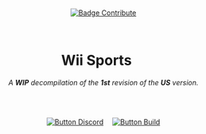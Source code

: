 
<br>

<div align = center>

[![Badge Contribute]][Issues]

<br>

# Wii Sports 

*A* ***WIP*** *decompilation of the* ***1st*** *revision of the* ***US*** *version.*

<br>
<br>

[![Button Discord]][Discord]   
[![Button Build]][Build]

</div>

<br>


<!----------------------------------------------------------------------------->

[Discord]: https://discord.gg/hKx3FJJgrV
[Issues]: https://github.com/doldecomp/ogws/issues

[Build]: docs/Building.md


<!---------------------------------[ Badges ]---------------------------------->

[Badge Contribute]: https://img.shields.io/badge/Contributions-Welcome-33660e?style=for-the-badge&logo=GitHub&logoColor=white&labelColor=428813


<!---------------------------------[ Buttons ]--------------------------------->

[Button Discord]: https://img.shields.io/badge/Discord-7289DA?style=for-the-badge&logo=discord&logoColor=white
[Button Build]: https://img.shields.io/badge/Building-00A8E1?style=for-the-badge&logo=GitBook&logoColor=white
